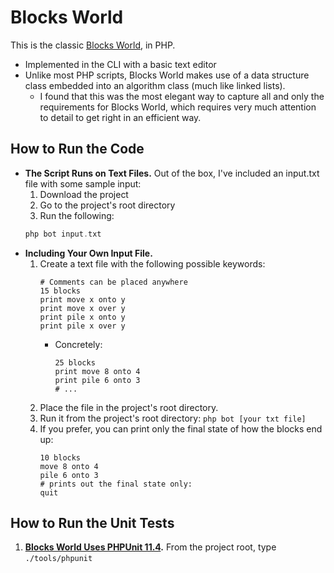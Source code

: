 # Blocks World

This is the classic [Blocks World](https://onlinejudge.org/external/1/101.pdf), in PHP.

  - Implemented in the CLI with a basic text editor
  - Unlike most PHP scripts, Blocks World makes use of a data structure class embedded into an algorithm class (much like linked lists).
    - I found that this was the most elegant way to capture all and only the requirements for Blocks World, which requires very much attention to detail to get right in an efficient way.


## How to Run the Code

- **The Script Runs on Text Files.** Out of the box, I've included an input.txt file with some sample input:
  1. Download the project
  2. Go to the project's root directory
  3. Run the following:
    ```php
    php bot input.txt
    ```
- **Including Your Own Input File.**
  1. Create a text file with the following possible keywords:
        ```
        # Comments can be placed anywhere
        15 blocks
        print move x onto y
        print move x over y
        print pile x onto y
        print pile x over y
        ```
        - Concretely:
            ```
            25 blocks
            print move 8 onto 4
            print pile 6 onto 3
            # ...
            ```
  2. Place the file in the project's root directory.
  3. Run it from the project's root directory: `php bot [your txt file]`
  4. If you prefer, you can print only the final state of how the blocks end up:
        ```
        10 blocks
        move 8 onto 4
        pile 6 onto 3
        # prints out the final state only:
        quit
        ```

## How to Run the Unit Tests

  1. **[Blocks World Uses PHPUnit 11.4](https://docs.phpunit.de/en/11.4/).**  From the project root, type `./tools/phpunit`


